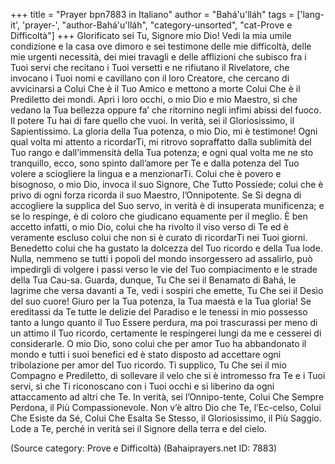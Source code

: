 +++
title = "Prayer bpn7883 in Italiano"
author = "Bahá'u'lláh"
tags = ['lang-it', 'prayer-', "author-Bahá'u'lláh", "category-unsorted", "cat-Prove e Difficoltà"]
+++
Glorificato sei Tu, Signore mio Dio! Vedi la mia umile condizione e la casa ove dimoro e sei testimone delle mie difficoltà, delle mie urgenti necessità, dei miei travagli e delle afflizioni che subisco fra i Tuoi servi che recitano i Tuoi versetti e ne rifiutano il Rivelatore, che invocano i Tuoi nomi e cavillano con il loro Creatore, che cercano di avvicinarsi a Colui Che è il Tuo Amico e mettono a morte Colui Che è il Prediletto dei mondi.
Apri i loro occhi, o mio Dio e mio Maestro, sì che vedano la Tua bellezza oppure fa’ che ritornino negli infimi abissi del fuoco. Il potere Tu hai di fare quello che vuoi. In verità, sei il Gloriosissimo, il Sapientissimo.
La gloria della Tua potenza, o mio Dio, mi è testimone! Ogni qual volta mi attento a ricordarTi, mi ritrovo sopraffatto dalla sublimità del Tuo rango e dall’immensità della Tua potenza; e ogni qual volta me ne sto tranquillo, ecco, sono spinto dall’amore per Te e dalla potenza del Tuo volere a sciogliere la lingua e a menzionarTi. Colui che è povero e bisognoso, o mio Dio, invoca il suo Signore, Che Tutto Possiede; colui che è privo di ogni forza ricorda il suo Maestro, l’Onnipotente. Se Si degna di accogliere la supplica del Suo servo, in verità è di insuperata munificenza; e se lo respinge, è di coloro che giudicano equamente per il meglio. È ben accetto infatti, o mio Dio, colui che ha rivolto il viso verso di Te ed è veramente escluso colui che non si è curato di ricordarTi nei Tuoi giorni. Benedetto colui che ha gustato la dolcezza del Tuo ricordo e della Tua lode. Nulla, nemmeno se tutti i popoli del mondo insorgessero ad assalirlo, può impedirgli di volgere i passi verso le vie del Tuo compiacimento e le strade della Tua Cau-sa.
Guarda, dunque, Tu Che sei il Benamato di Bahá, le lagrime che versa davanti a Te, vedi i sospiri che emette, Tu Che sei il Desìo del suo cuore! Giuro per la Tua potenza, la Tua maestà e la Tua gloria! Se ereditassi da Te tutte le delizie del Paradiso e le tenessi in mio possesso tanto a lungo quanto il Tuo Essere perdura, ma poi trascurassi per meno di un attimo il Tuo ricordo, certamente le respingerei lungi da me e cesserei di considerarle. O mio Dio, sono colui che per amor Tuo ha abbandonato il mondo e tutti i suoi benefici ed è stato disposto ad accettare ogni tribolazione per amor del Tuo ricordo. 
Ti supplico, Tu Che sei il mio Compagno e Prediletto, di sollevare il velo che si è intromesso fra Te e i Tuoi servi, sì che Ti riconoscano con i Tuoi occhi e si liberino da ogni attaccamento ad altri che Te. In verità, sei l’Onnipo-tente, Colui Che Sempre Perdona, il Più Compassionevole. Non v’è altro Dio che Te, l’Ec-celso, Colui Che Esiste da Sé, Colui Che Esalta Se Stesso, il Gloriosissimo, il Più Saggio.
Lode a Te, perché in verità sei il Signore della terra e del cielo.

(Source category: Prove e Difficoltà)
(Bahaiprayers.net ID: 7883)
